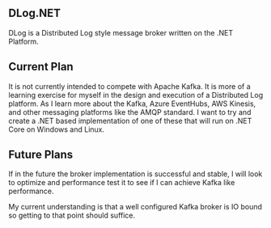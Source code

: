 ﻿## DLog.NET

DLog is a Distributed Log style message broker written on the .NET Platform. 

## Current Plan

It is not currently intended to compete with Apache Kafka. 
It is more of a learning exercise for myself in the design and execution of a Distributed Log platform. 
As I learn more about the Kafka, Azure EventHubs, AWS Kinesis, and other messaging platforms like the AMQP standard.
I want to try and create a .NET based implementation of one of these that will run on .NET Core on Windows and Linux.

## Future Plans

If in the future the broker implementation is successful and stable, I will look to optimize and performance test it to see if I can achieve Kafka like performance.

My current understanding is that a well configured Kafka broker is IO bound so getting to that point should suffice. 